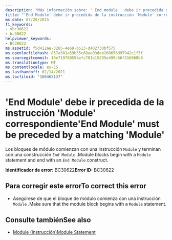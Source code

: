 ```yaml
---
description: "Más información sobre: ' End module ' debe ir precedida de la ' module ' correspondiente"
title: "'End Module' debe ir precedida de la instrucción 'Module' correspondiente"
ms.date: 07/20/2015
f1_keywords:
- vbc30622
- bc30622
helpviewer_keywords:
- BC30622
ms.assetid: f5d412ae-3265-4e69-b513-d402730bf575
ms.openlocfilehash: 857a381a59b55c68ae03dab208656d97942c1f5f
ms.sourcegitcommit: 10e719780594efc781b15295e499c66f316068b8
ms.translationtype: MT
ms.contentlocale: es-ES
ms.lasthandoff: 02/14/2021
ms.locfileid: "100465137"
---
```

# <a name="end-module-must-be-preceded-by-a-matching-module"></a><span data-ttu-id="3998e-103">'End Module' debe ir precedida de la instrucción 'Module' correspondiente</span><span class="sxs-lookup"><span data-stu-id="3998e-103">'End Module' must be preceded by a matching 'Module'</span></span>

<span data-ttu-id="3998e-104">Los bloques de módulo comienzan con una instrucción `Module` y terminan con una construcción `End Module` .</span><span class="sxs-lookup"><span data-stu-id="3998e-104">Module blocks begin with a `Module` statement and end with an `End Module` construct.</span></span>  
  
 <span data-ttu-id="3998e-105">**Identificador de error:** BC30622</span><span class="sxs-lookup"><span data-stu-id="3998e-105">**Error ID:** BC30622</span></span>  
  
## <a name="to-correct-this-error"></a><span data-ttu-id="3998e-106">Para corregir este error</span><span class="sxs-lookup"><span data-stu-id="3998e-106">To correct this error</span></span>  
  
- <span data-ttu-id="3998e-107">Asegúrese de que el bloque de módulo comienza con una instrucción `Module` .</span><span class="sxs-lookup"><span data-stu-id="3998e-107">Make sure that the module block begins with a `Module` statement.</span></span>  
  
## <a name="see-also"></a><span data-ttu-id="3998e-108">Consulte también</span><span class="sxs-lookup"><span data-stu-id="3998e-108">See also</span></span>

- [<span data-ttu-id="3998e-109">Module (Instrucción)</span><span class="sxs-lookup"><span data-stu-id="3998e-109">Module Statement</span></span>](../language-reference/statements/module-statement.md)
